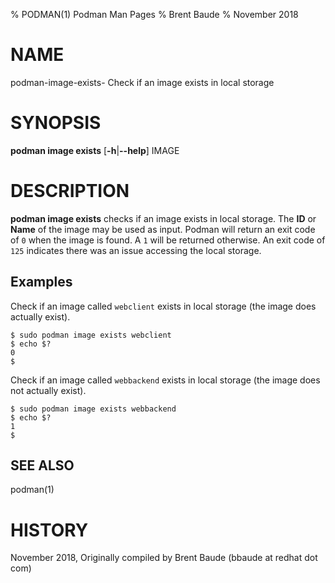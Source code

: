 % PODMAN(1) Podman Man Pages
% Brent Baude
% November 2018
# NAME
podman-image-exists- Check if an image exists in local storage

# SYNOPSIS
**podman image exists**
[**-h**|**--help**]
IMAGE

# DESCRIPTION
**podman image exists** checks if an image exists in local storage. The **ID** or **Name**
of the image may be used as input.  Podman will return an exit code
of `0` when the image is found.  A `1` will be returned otherwise. An exit code of `125` indicates there
was an issue accessing the local storage.

## Examples ##

Check if an image called `webclient` exists in local storage (the image does actually exist).
```
$ sudo podman image exists webclient
$ echo $?
0
$
```

Check if an image called `webbackend` exists in local storage (the image does not actually exist).
```
$ sudo podman image exists webbackend
$ echo $?
1
$
```

## SEE ALSO
podman(1)

# HISTORY
November 2018, Originally compiled by Brent Baude (bbaude at redhat dot com)
